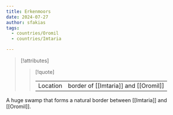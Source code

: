 ```yaml
---
title: Erkenmoors
date: 2024-07-27
author: sfakias
tags:
  - countries/Oromil
  - countries/Imtaria

---
```

> [!attributes]
> 
> > [!quote]
> >
> > | | |
> > | --- | --- |
> > | Location | border of [[Imtaria]] and [[Oromil]] |

A huge swamp that forms a natural border between [[Imtaria]] and [[Oromil]].